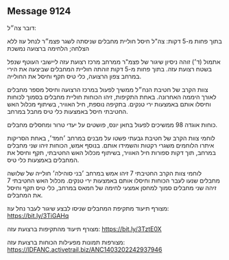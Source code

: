 ## Message 9124

דובר צה״ל:

בתוך פחות מ-5 דקות: צה"ל חיסל חוליית מחבלים שניסתה לשגר פצמ״ר לנחל עוז ללא הצלחה; הלחימה ברצועה נמשכת

אתמול (ד׳) זוהה ניסיון שיגור של פצמ"ר ממרחב מרכז רצועת עזה ליישובי העוטף שנפל בשטח רצועת עזה. 
בתוך פחות מ-5 דקות זוהתה חוליית המחבלים שביצעה את הירי במרחב צפון הרצועה, כלי טיס תקף וחיסל את החולייה.

צוות הקרב של חטיבת הנח״ל ממשיך לפעול במרכז הרצועה וחיסל מספר מחבלים לאורך היממה האחרונה.
באחת התקיפות, זיהו הכוחות חוליית מחבלים בסמוך לכוחות וחיסלו אותם באמצעות ירי טנקים.
בתקיפה נוספת, חיל האוויר, בשיתוף מכלול האש החטיבתי חיסל באמצעות כלי טיס מחבל במרחב.

כוחות אוגדה 98 ממשיכים לפעול בחאן יונס, פושטים על יעדי טרור ומחסלים מחבלים.

לוחמי צוות הקרב של חטיבת גבעתי פשטו על מבנים במרחב ׳חמד׳, באחת הסריקות איתרו הלוחמים משגרי רקטות והשמידו אותם.
בנוסף אמש, הכוחות זיהו שני מחבלים במרחב, תוך דקות ספורות חיל האוויר, בשיתוף מכלול האש החטיבתי, תקף וחיסל את המחבלים באמצעות כלי טיס.

לוחמי צוות הקרב החטיבתי 7 זיהו אמש במרחב ׳בני סוהילה׳ חולייה של שלושה מחבלים שנעו לעבר הכוחות וחיסלו אותם באמצעות ירי טנקים.
מכלול האש החטיבתי 7 זיהה שני מחבלים סמוך למחסן אמצעי לחימה של חמאס במרחב, כלי טיס תקף וחיסל את המחבלים.

מצורף תיעוד מתקיפת המחבלים שניסו לבצע שיגור לעבר נחל עוז: https://bit.ly/3TiGAHq

מצורף תיעוד מהתקיפות ברצועת עזה: https://bit.ly/3TztE0X

מצורפות תמונות מפעילות הכוחות ברצועת עזה: https://IDFANC.activetrail.biz/ANC1403202242937946

